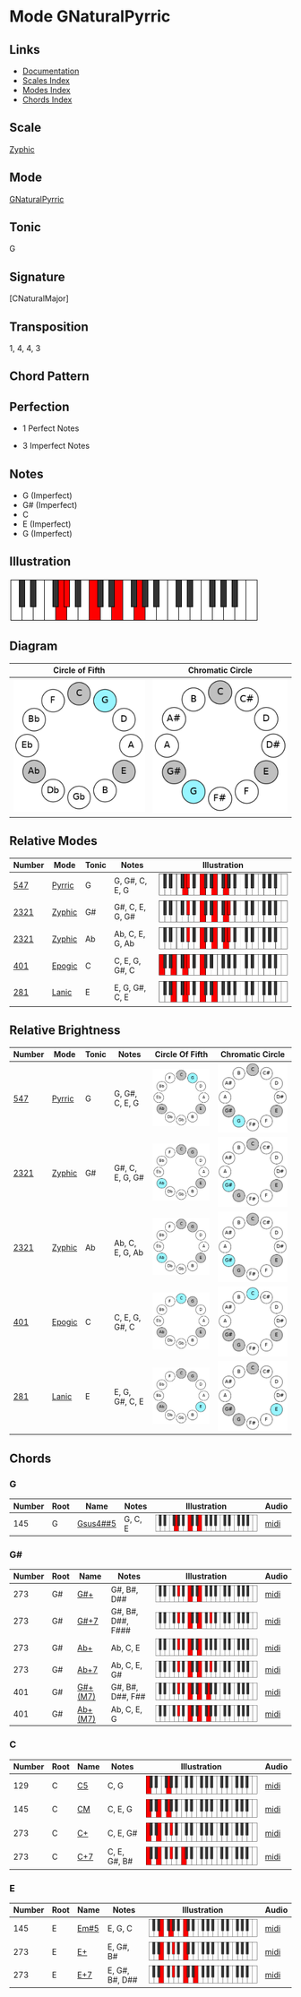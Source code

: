 # Mode GNaturalPyrric

## Links

- [Documentation](README.md)
- [Scales Index](Scales.md)
- [Modes Index](Modes.md)
- [Chords Index](Chords.md)

## Scale

[Zyphic](ScaleZyphic.md)

## Mode

[GNaturalPyrric](ModeGNaturalPyrric.md)

## Tonic

G

## Signature

[CNaturalMajor]

## Transposition

1, 4, 4, 3

## Chord Pattern



## Perfection

 - 1 Perfect Notes

 - 3 Imperfect Notes

## Notes

- G (Imperfect)
- G# (Imperfect)
- C
- E (Imperfect)
- G (Imperfect)

## Illustration

![GNaturalPyrric](ModeGNaturalPyrric.png)

## Diagram

| Circle of Fifth | Chromatic Circle |
|-----------------|------------------|
| ![GNaturalPyrric](CircleOfFifthModeGNaturalPyrric.png) | ![GNaturalPyrric](ChromaticCircleModeGNaturalPyrric.png) |
## Relative Modes

| Number | Mode | Tonic | Notes | Illustration |
|--------|------|-------|-------|--------------|
| [547](https://ianring.com/musictheory/scales/547) | [Pyrric](ModePyrric.md) | G | G, G#, C, E, G | ![GNaturalPyrric](ModeGNaturalPyrric.png) |
| [2321](https://ianring.com/musictheory/scales/2321) | [Zyphic](ModeZyphic.md) | G# | G#, C, E, G, G# | ![GSharpZyphic](ModeGSharpZyphic.png) |
| [2321](https://ianring.com/musictheory/scales/2321) | [Zyphic](ModeZyphic.md) | Ab | Ab, C, E, G, Ab | ![AFlatZyphic](ModeAFlatZyphic.png) |
| [401](https://ianring.com/musictheory/scales/401) | [Epogic](ModeEpogic.md) | C | C, E, G, G#, C | ![CNaturalEpogic](ModeCNaturalEpogic.png) |
| [281](https://ianring.com/musictheory/scales/281) | [Lanic](ModeLanic.md) | E | E, G, G#, C, E | ![ENaturalLanic](ModeENaturalLanic.png) |
## Relative Brightness

| Number | Mode | Tonic | Notes | Circle Of Fifth | Chromatic Circle |
|--------|------|-------|-------|-----------------|------------------|
| [547](https://ianring.com/musictheory/scales/547) | [Pyrric](ModePyrric.md) | G | G, G#, C, E, G | ![GNaturalPyrric](CircleOfFifthModeGNaturalPyrric.png) | ![GNaturalPyrric](ChromaticCircleModeGNaturalPyrric.png) 
| [2321](https://ianring.com/musictheory/scales/2321) | [Zyphic](ModeZyphic.md) | G# | G#, C, E, G, G# | ![GSharpZyphic](CircleOfFifthModeGSharpZyphic.png) | ![GSharpZyphic](ChromaticCircleModeGSharpZyphic.png) 
| [2321](https://ianring.com/musictheory/scales/2321) | [Zyphic](ModeZyphic.md) | Ab | Ab, C, E, G, Ab | ![AFlatZyphic](CircleOfFifthModeAFlatZyphic.png) | ![AFlatZyphic](ChromaticCircleModeAFlatZyphic.png) 
| [401](https://ianring.com/musictheory/scales/401) | [Epogic](ModeEpogic.md) | C | C, E, G, G#, C | ![CNaturalEpogic](CircleOfFifthModeCNaturalEpogic.png) | ![CNaturalEpogic](ChromaticCircleModeCNaturalEpogic.png) 
| [281](https://ianring.com/musictheory/scales/281) | [Lanic](ModeLanic.md) | E | E, G, G#, C, E | ![ENaturalLanic](CircleOfFifthModeENaturalLanic.png) | ![ENaturalLanic](ChromaticCircleModeENaturalLanic.png) 

## Chords

### G

| Number | Root | Name | Notes | Illustration | Audio |
|--------|------|------|-------|--------------|-------|
| 145 | G | [Gsus4##5](ChordGNaturalSuspendedFourthDoubleSharpFifth.md) | G, C, E | ![Gsus4##5](ChordGNaturalSuspendedFourthDoubleSharpFifthRootPosition.png) | [midi](ChordGNaturalSuspendedFourthDoubleSharpFifthRootPosition.mid) |

### G#

| Number | Root | Name | Notes | Illustration | Audio |
|--------|------|------|-------|--------------|-------|
| 273 | G# | [G#+](ChordGSharpAugmented.md) | G#, B#, D## | ![G#+](ChordGSharpAugmentedRootPosition.png) | [midi](ChordGSharpAugmentedRootPosition.mid) |
| 273 | G# | [G#+7](ChordGSharpAugmentedAugmentedSeventh.md) | G#, B#, D##, F### | ![G#+7](ChordGSharpAugmentedAugmentedSeventhRootPosition.png) | [midi](ChordGSharpAugmentedAugmentedSeventhRootPosition.mid) |
| 273 | G# | [Ab+](ChordAFlatAugmented.md) | Ab, C, E | ![Ab+](ChordAFlatAugmentedRootPosition.png) | [midi](ChordAFlatAugmentedRootPosition.mid) |
| 273 | G# | [Ab+7](ChordAFlatAugmentedAugmentedSeventh.md) | Ab, C, E, G# | ![Ab+7](ChordAFlatAugmentedAugmentedSeventhRootPosition.png) | [midi](ChordAFlatAugmentedAugmentedSeventhRootPosition.mid) |
| 401 | G# | [G#+(M7)](ChordGSharpAugmentedMajorSeventh.md) | G#, B#, D##, F## | ![G#+(M7)](ChordGSharpAugmentedMajorSeventhRootPosition.png) | [midi](ChordGSharpAugmentedMajorSeventhRootPosition.mid) |
| 401 | G# | [Ab+(M7)](ChordAFlatAugmentedMajorSeventh.md) | Ab, C, E, G | ![Ab+(M7)](ChordAFlatAugmentedMajorSeventhRootPosition.png) | [midi](ChordAFlatAugmentedMajorSeventhRootPosition.mid) |

### C

| Number | Root | Name | Notes | Illustration | Audio |
|--------|------|------|-------|--------------|-------|
| 129 | C | [C5](ChordCNaturalPowerChord.md) | C, G | ![C5](ChordCNaturalPowerChordRootPosition.png) | [midi](ChordCNaturalPowerChordRootPosition.mid) |
| 145 | C | [CM](ChordCNaturalMajor.md) | C, E, G | ![CM](ChordCNaturalMajorRootPosition.png) | [midi](ChordCNaturalMajorRootPosition.mid) |
| 273 | C | [C+](ChordCNaturalAugmented.md) | C, E, G# | ![C+](ChordCNaturalAugmentedRootPosition.png) | [midi](ChordCNaturalAugmentedRootPosition.mid) |
| 273 | C | [C+7](ChordCNaturalAugmentedAugmentedSeventh.md) | C, E, G#, B# | ![C+7](ChordCNaturalAugmentedAugmentedSeventhRootPosition.png) | [midi](ChordCNaturalAugmentedAugmentedSeventhRootPosition.mid) |

### E

| Number | Root | Name | Notes | Illustration | Audio |
|--------|------|------|-------|--------------|-------|
| 145 | E | [Em#5](ChordENaturalMinorSharpFifth.md) | E, G, C | ![Em#5](ChordENaturalMinorSharpFifthRootPosition.png) | [midi](ChordENaturalMinorSharpFifthRootPosition.mid) |
| 273 | E | [E+](ChordENaturalAugmented.md) | E, G#, B# | ![E+](ChordENaturalAugmentedRootPosition.png) | [midi](ChordENaturalAugmentedRootPosition.mid) |
| 273 | E | [E+7](ChordENaturalAugmentedAugmentedSeventh.md) | E, G#, B#, D## | ![E+7](ChordENaturalAugmentedAugmentedSeventhRootPosition.png) | [midi](ChordENaturalAugmentedAugmentedSeventhRootPosition.mid) |

